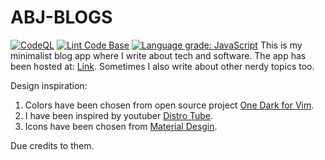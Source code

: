 # ABJ-BLOGS
[![CodeQL](https://github.com/AbhJ/abj-blogs/actions/workflows/codeql-analysis.yml/badge.svg)](https://github.com/AbhJ/abj-blogs/actions/workflows/codeql-analysis.yml)
[![Lint Code Base](https://github.com/AbhJ/abj-blogs/actions/workflows/super-linter.yml/badge.svg)](https://github.com/AbhJ/abj-blogs/actions/workflows/super-linter.yml)
[![Language grade: JavaScript](https://img.shields.io/lgtm/grade/javascript/g/AbhJ/abj-blogs.svg?logo=lgtm&logoWidth=18)](https://lgtm.com/projects/g/AbhJ/abj-blogs/context:javascript)
This is my minimalist blog app where I write about tech and software.
The app has been hosted at: [Link](https://abhj.github.io/abj-blogs).
Sometimes I also write about other nerdy topics too.

Design inspiration:
1. Colors have been chosen from open source project [One Dark for Vim](https://github.com/joshdick/onedark.vim).
2. I have been inspired by youtuber [Distro Tube](https://distrotube.com).
3. Icons have been chosen from [Material Desgin](https://github.com/Templarian/MaterialDesign).

Due credits to them.
